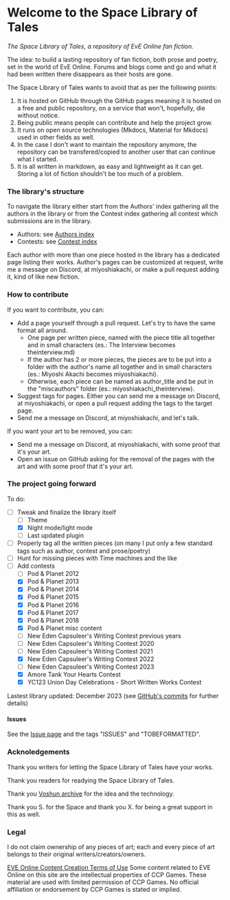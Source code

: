 # Welcome to the Space Library of Tales

*The Space Library of Tales, a repository of EvE Online fan fiction.*

The idea: to build a lasting repository of fan fiction, both prose and poetry, set in the world of EvE Online. Forums and blogs come and go and what it had been written there disappears as their hosts are gone.

The Space Library of Tales wants to avoid that as per the following points:

1. It is hosted on GitHub through the GitHub pages meaning it is hosted on a free and public repository, on a service that won't, hopefully, die without notice.
2. Being public means people can contribute and help the project grow.
3. It runs on open source technologies (Mkdocs, Material for Mkdocs) used in other fields as well.
4. In the case I don't want to maintain the repository anymore, the repository can be transfered/copied to another user that can continue what I started.
5. It is all written in markdown, as easy and lightweight as it can get. Storing a lot of fiction shouldn't be too much of a problem.


### The library's structure

To navigate the library either start from the Authors' index gathering all the authors in the library or from the Contest index gathering all contest which submissions are in the library.

- Authors: see [Authors index](authorsindex.md)
- Contests: see [Contest index](contestindex.md)

Each author with more than one piece hosted in the library has a dedicated page listing their works. Author's pages can be customized at request, write me a message on Discord, at miyoshiakachi, or make a pull request adding it, kind of like new fiction.


### How to contribute

If you want to contribute, you can:

- Add a page yourself through a pull request. Let's try to have the same format all around.
    - One page per written piece, named with the piece title all together and in small characters (es.: The Interview becomes theinterview.md)
    - If the author has 2 or more pieces, the pieces are to be put into a folder with the author's name all together and in small characters (es.: Miyoshi Akachi becomes miyoshiakachi).
    - Otherwise, each piece can be named as author_title and be put in the "miscauthors" folder (es.: miyoshiakachi_theinterview).
- Suggest tags for pages. Either you can send me a message on Discord, at miyoshiakachi, or open a pull request adding the tags to the target page.
- Send me a message on Discord, at miyoshiakachi, and let's talk.

If you want your art to be removed, you can:

- Send me a message on Discord, at miyoshiakachi, with some proof that it's your art.
- Open an issue on GitHub asking for the removal of the pages with the art and with some proof that it's your art.


### The project going forward

To do:

 - [ ] Tweak and finalize the library itself
    - [ ] Theme
    - [x] Night mode/light mode
    - [ ] Last updated plugin
 - [ ] Properly tag all the written pieces (on many I put only a few standard tags such as author, contest and prose/poetry)
 - [ ] Hunt for missing pieces with Time machines and the like
 - [ ] Add contests
    - [ ] Pod & Planet 2012
    - [x] Pod & Planet 2013
    - [x] Pod & Planet 2014
    - [x] Pod & Planet 2015
    - [x] Pod & Planet 2016
    - [x] Pod & Planet 2017
    - [x] Pod & Planet 2018
    - [x] Pod & Planet misc content
    - [ ] New Eden Capsuleer's Writing Contest previous years
    - [ ] New Eden Capsuleer's Writing Contest 2020
    - [ ] New Eden Capsuleer's Writing Contest 2021
    - [x] New Eden Capsuleer's Writing Contest 2022
    - [ ] New Eden Capsuleer's Writing Contest 2023
    - [x] Amore Tank Your Hearts Contest
    - [x] YC123 Union Day Celebrations - Short Written Works Contest

Lastest library updated: December 2023 (see [GitHub's commits](https://github.com/acfinspace/Spacelibraryoftales/commits/main) for further details)

#### Issues

See the [Issue page](issues.md) and the tags "ISSUES" and "TOBEFORMATTED".

### Acknoledgements

Thank you writers for letting the Space Library of Tales have your works.

Thank you readers for readying the Space Library of Tales.

Thank you [Voshun archive](https://voshun.pages.dev/) for the idea and the technology.

Thank you S. for the Space and thank you X. for being a great support in this as well.


### Legal

I do not claim ownership of any pieces of art; each and every piece of art belongs to their original writers/creators/owners.

[EVE Online Content Creation Terms of Use](https://community.eveonline.com/support/policies/eve-online-content-creation-terms-of-use-en/)
Some content related to EVE Online on this site are the intellectual properties of CCP Games. These material are used with limited permission of CCP Games. No official affiliation or endorsement by CCP Games is stated or implied.

